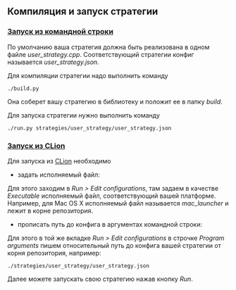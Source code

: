 ## Компиляция и запуск стратегии

### [Запуск из командной строки](#command_line)

По умолчанию ваша стратегия должна быть реализована в одном файле *user_strategy.cpp*. Соответствующий стратегии конфиг называется *user_strategy.json*.

Для компиляции стратегии надо выполнить команду 
```
./build.py
```

Она соберет вашу стратегию в библиотеку и положит ее в папку *build*.

Для запуска стратегии нужно выполнить команду
```
./run.py strategies/user_strategy/user_strategy.json
```

### [Запуск из CLion](#clion)
Для запуска из [CLion](https://www.jetbrains.com/clion/download/) необходимо 
- задать исполняемый файл:

Для этого заходим в *Run > Edit configurations*, там задаем в качестве *Executable* исполняемый файл, соответствующий вашей платформе. Например, для Mac OS X исполняемый файл называется *mac_launcher* и лежит в корне репозитория.

- прописать путь до конфига в аргументах командной строки:

Для этого в той же вкладке *Run > Edit configurations* в строчке *Program arguments* пишем относительный путь до конфига вашей стратегии от корня репозитория, например:
```
./strategies/user_strategy/user_strategy.json
```

Далее можете запускать свою стратегию нажав кнопку *Run*.